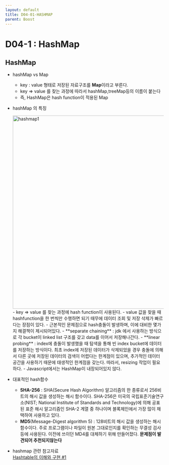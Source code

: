 ```yaml
---
layout: default
title: D04-01-HASHMAP
parent: Boost
---
```

# D04-1 : HashMap

## HashMap

- hashMap vs Map
    - key : value 형태로 저장된 자료구조를 **Map**이라고 부른다.
    - key ⇒ value 를 찾는 과정에 따라서 hashMap,treeMap등의 이름이 붙는다
    - 즉, HashMap은 hash function이 적용된 Map


- hashMap 의 특징

  <img width="615" alt="hashmap1" src="https://user-images.githubusercontent.com/41819176/91639023-91a3c800-ea4e-11ea-8232-8d7671d84342.png">
    - key ⇒ value 를 찾는 과정에 hash function이 사용된다. 
    - value 값을 찾을 때 hashfunction을 한 번씩만 수행하면 되기 때무에 데이터 조회 및 저장 삭제가 빠르다는 장점이 있다.
    - 근본적인 문제점으로 hash충돌이 발생하며, 이에 대비한 몇가지 해결책이 제시되어있다.
        -  **separate chaining** : jdk 에서 사용하는 방식으로 각 bucket이 linked list 구조를 갖고 data를 이어서 저장해나간다.
        -  **linear probing** : index에 충돌이 발생했을 때 탐색을 통해 빈 index bucket에 데이터를 저장하는 방식이다. 최초 index에 저장된 데이터가 삭제되었을 경우 충돌에 의해서 다른 곳에 저장된 데이터의 검색이 어렵다는 한계점이 있으며, 추가적인 데이터 공간을 사용하기 때문에 태생적인 한계점을 갖는다. 따라서, resizing 작업이 필요하다.
    - Javascript에서는 HashMap이 내장되어있지 않다.


- 대표적인 hash함수
    - **SHA-256** : SHA(Secure Hash Algorithm) 알고리즘의 한 종류로서 256비트의 해시 값을 생성하는 해시 함수이다. SHA-256은 미국의 국립표준기술연구소(NIST; National Institute of Standards and Technology)에 의해 공표된 표준 해시 알고리즘인 SHA-2 계열 중 하나이며 블록체인에서 가장 많이 채택하여 사용하고 있다.
    - **MD5**(Message-Digest algorithm 5) : 128비트의 해시 값을 생성하는 해시 함수이다. 주로 프로그램이나 파일이 원본 그대로인지를 확인하는 무결성 검사 등에 사용된다. 이전에 쓰이던 MD4를 대체하기 위해 만들어졌다.
    **문제점이 발견되어 추천되지않는다**

- hashmap 관련 참고자료\
  [Hashtable의 이해와 구현 #1](https://bcho.tistory.com/1072)